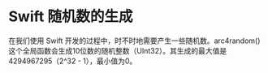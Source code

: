 # Swift 随机数的生成

在我们使用 Swift 开发的过程中，时不时地需要产生一些随机数。arc4random() 这个全局函数会生成10位数的随机整数（UInt32）。其生成的最大值是4294967295（2^32 - 1），最小值为0。
